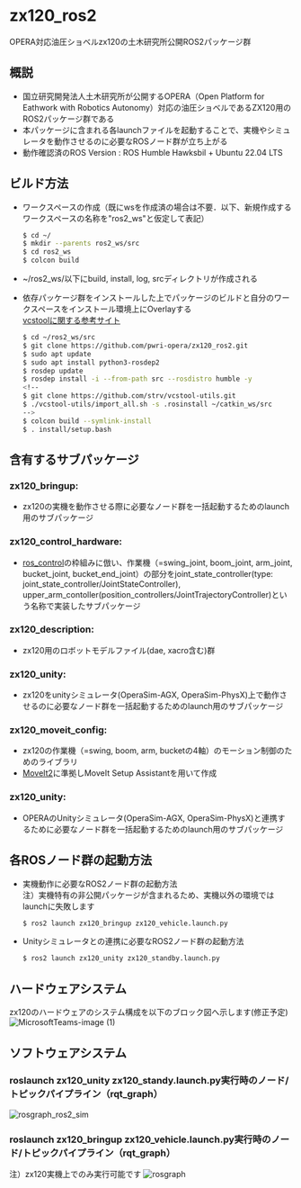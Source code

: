 # zx120_ros2
OPERA対応油圧ショベルzx120の土木研究所公開ROS2パッケージ群

## 概説
- 国立研究開発法人土木研究所が公開するOPERA（Open Platform for Eathwork with Robotics Autonomy）対応の油圧ショベルであるZX120用のROS2パッケージ群である
- 本パッケージに含まれる各launchファイルを起動することで、実機やシミュレータを動作させるのに必要なROSノード群が立ち上がる
- 動作確認済のROS Version : ROS Humble Hawksbil + Ubuntu 22.04 LTS

## ビルド方法
- ワークスペースの作成（既にwsを作成済の場合は不要．以下、新規作成するワークスペースの名称を"ros2_ws"と仮定して表記）
  ```bash
  $ cd ~/
  $ mkdir --parents ros2_ws/src
  $ cd ros2_ws
  $ colcon build 
  ```
- ~/ros2_ws/以下にbuild, install, log, srcディレクトリが作成される

- 依存パッケージ群をインストールした上でパッケージのビルドと自分のワークスペースをインストール環境上にOverlayする  
  [vcstoolに関する参考サイト](https://qiita.com/strv/items/dbde72e20a8efe62ef95)
  ```bash
  $ cd ~/ros2_ws/src
  $ git clone https://github.com/pwri-opera/zx120_ros2.git
  $ sudo apt update
  $ sudo apt install python3-rosdep2 
  $ rosdep update
  $ rosdep install -i --from-path src --rosdistro humble -y 
  <!--
  $ git clone https://github.com/strv/vcstool-utils.git
  $ ./vcstool-utils/import_all.sh -s .rosinstall ~/catkin_ws/src
  -->
  $ colcon build --symlink-install 
  $ . install/setup.bash
  ```

## 含有するサブパッケージ
### zx120_bringup:
- zx120の実機を動作させる際に必要なノード群を一括起動するためのlaunch用のサブパッケージ

### zx120_control_hardware:
- [ros_control](http://wiki.ros.org/ros_control)の枠組みに倣い、作業機（=swing_joint, boom_joint, arm_joint, bucket_joint, bucket_end_joint）の部分をjoint_state_controller(type: joint_state_controller/JointStateController), upper_arm_contoller(position_controllers/JointTrajectoryController)という名称で実装したサブパッケージ

### zx120_description:
- zx120用のロボットモデルファイル(dae, xacro含む)群

### zx120_unity:
- zx120をunityシミュレータ(OperaSim-AGX, OperaSim-PhysX)上で動作させるのに必要なノード群を一括起動するためのlaunch用のサブパッケージ

### zx120_moveit_config:
- zx120の作業機（=swing, boom, arm, bucketの4軸）のモーション制御のためのライブラリ
- [MoveIt2](https://moveit.ros.org/)に準拠しMoveIt Setup Assistantを用いて作成

### zx120_unity:
- OPERAのUnityシミュレータ(OperaSim-AGX, OperaSim-PhysX)と連携するために必要なノード群を一括起動するためのlaunch用のサブパッケージ

## 各ROSノード群の起動方法
- 実機動作に必要なROS2ノード群の起動方法  
注）実機特有の非公開パッケージが含まれるため、実機以外の環境ではlaunchに失敗します
  ```bash
  $ ros2 launch zx120_bringup zx120_vehicle.launch.py
  ```
- Unityシミュレータとの連携に必要なROS2ノード群の起動方法
  ```bash
  $ ros2 launch zx120_unity zx120_standby.launch.py
  ```

## ハードウェアシステム
zx120のハードウェアのシステム構成を以下のブロック図へ示します(修正予定)
![MicrosoftTeams-image (1)](https://github.com/pwri-opera/zx120_ros2/assets/24404939/a49534cc-13b1-461f-9368-152daabae51e)

## ソフトウェアシステム
### roslaunch zx120_unity zx120_standy.launch.py実行時のノード/トピックパイプライン（rqt_graph）
![rosgraph_ros2_sim](https://github.com/pwri-opera/zx120_ros2/assets/24404939/1192aea7-bae1-4220-b8fc-18c0c0e2e3b1)

### roslaunch zx120_bringup zx120_vehicle.launch.py実行時のノード/トピックパイプライン（rqt_graph）  
注）zx120実機上でのみ実行可能です
![rosgraph](https://github.com/pwri-opera/zx120_ros2/assets/24404939/7cb2ddb1-da25-43c3-8b22-58f838081da4)


